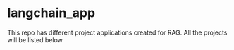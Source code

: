 # langchain_app
This repo has different project applications created for RAG. All the projects will be listed below
